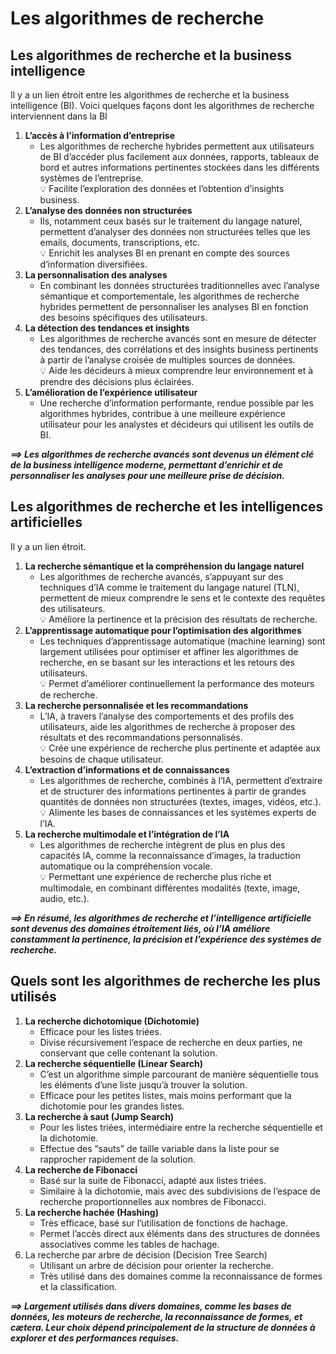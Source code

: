 # **Les algorithmes de recherche**
## **Les algorithmes de recherche et la business intelligence**
Il y a un lien étroit entre les algorithmes de recherche et la business intelligence (BI). Voici quelques façons dont les algorithmes de recherche interviennent dans la BI
1. **L’accès à l’information d’entreprise**
    * Les algorithmes de recherche hybrides permettent aux utilisateurs de BI d’accéder plus facilement aux données, rapports, tableaux de bord et autres informations pertinentes stockées dans les différents systèmes de l’entreprise.  
    💡 Facilite l’exploration des données et l’obtention d’insights business.
1. **L’analyse des données non structurées**
    * Ils, notamment ceux basés sur le traitement du langage naturel, permettent d’analyser des données non structurées telles que les emails, documents, transcriptions, etc.  
    💡 Enrichit les analyses BI en prenant en compte des sources d’information diversifiées.
1. **La personnalisation des analyses**
    * En combinant les données structurées traditionnelles avec l’analyse sémantique et comportementale, les algorithmes de recherche hybrides permettent de personnaliser les analyses BI en fonction des besoins spécifiques des utilisateurs.
1. **La détection des tendances et insights**
    * Les algorithmes de recherche avancés sont en mesure de détecter des tendances, des corrélations et des insights business pertinents à partir de l’analyse croisée de multiples sources de données.  
    💡 Aide les décideurs à mieux comprendre leur environnement et à prendre des décisions plus éclairées.
1. **L’amélioration de l’expérience utilisateur**
    * Une recherche d’information performante, rendue possible par les algorithmes hybrides, contribue à une meilleure expérience utilisateur pour les analystes et décideurs qui utilisent les outils de BI.

_**⟹ Les algorithmes de recherche avancés sont devenus un élément clé de la business intelligence moderne, permettant d’enrichir et de personnaliser les analyses pour une meilleure prise de décision.**_
## **Les algorithmes de recherche et les intelligences artificielles**
Il y a un lien étroit.
1. **La recherche sémantique et la compréhension du langage naturel**
    * Les algorithmes de recherche avancés, s’appuyant sur des techniques d’IA comme le traitement du langage naturel (TLN), permettent de mieux comprendre le sens et le contexte des requêtes des utilisateurs.  
    💡 Améliore la pertinence et la précision des résultats de recherche.
1. **L’apprentissage automatique pour l’optimisation des algorithmes**
    * Les techniques d’apprentissage automatique (machine learning) sont largement utilisées pour optimiser et affiner les algorithmes de recherche, en se basant sur les interactions et les retours des utilisateurs.  
    💡 Permet d’améliorer continuellement la performance des moteurs de recherche.
1. **La recherche personnalisée et les recommandations**
    * L’IA, à travers l’analyse des comportements et des profils des utilisateurs, aide les algorithmes de recherche à proposer des résultats et des recommandations personnalisés.  
    💡 Crée une expérience de recherche plus pertinente et adaptée aux besoins de chaque utilisateur.
1. **L’extraction d’informations et de connaissances**
    * Les algorithmes de recherche, combinés à l’IA, permettent d’extraire et de structurer des informations pertinentes à partir de grandes quantités de données non structurées (textes, images, vidéos, etc.).  
    💡 Alimente les bases de connaissances et les systèmes experts de l’IA.
1. **La recherche multimodale et l’intégration de l’IA**
    * Les algorithmes de recherche intègrent de plus en plus des capacités IA, comme la reconnaissance d’images, la traduction automatique ou la compréhension vocale.  
    💡 Permettant une expérience de recherche plus riche et multimodale, en combinant différentes modalités (texte, image, audio, etc.).

_**⟹ En résumé, les algorithmes de recherche et l’intelligence artificielle sont devenus des domaines étroitement liés, où l’IA améliore constamment la pertinence, la précision et l’expérience des systèmes de recherche.**_
## **Quels sont les algorithmes de recherche les plus utilisés**
1. **La recherche dichotomique (Dichotomie)**
    * Efficace pour les listes triées.
    * Divise récursivement l’espace de recherche en deux parties, ne conservant que celle contenant la solution.
1. **La recherche séquentielle (Linear Search)**
    * C’est un algorithme simple parcourant de manière séquentielle tous les éléments d’une liste jusqu’à trouver la solution.
    * Efficace pour les petites listes, mais moins performant que la dichotomie pour les grandes listes.
1. **La recherche à saut (Jump Search)**
    * Pour les listes triées, intermédiaire entre la recherche séquentielle et la dichotomie.
    * Effectue des “sauts” de taille variable dans la liste pour se rapprocher rapidement de la solution.
1. **La recherche de Fibonacci**
    * Basé sur la suite de Fibonacci, adapté aux listes triées.
    * Similaire à la dichotomie, mais avec des subdivisions de l’espace de recherche proportionnelles aux nombres de Fibonacci.
1. **La recherche hachée (Hashing)**
    * Très efficace, basé sur l’utilisation de fonctions de hachage.
    * Permet l’accès direct aux éléments dans des structures de données associatives comme les tables de hachage.
1. La recherche par arbre de décision (Decision Tree Search)
    * Utilisant un arbre de décision pour orienter la recherche.
    * Très utilisé dans des domaines comme la reconnaissance de formes et la classification.

_**⟹ Largement utilisés dans divers domaines, comme les bases de données, les moteurs de recherche, la reconnaissance de formes, et cætera. Leur choix dépend principalement de la structure de données à explorer et des performances requises.**_